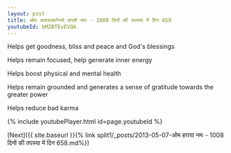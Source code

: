 ```yaml
---
layout: post
title: ओम आवरथमनेभ्यो वापशे नमः - 1008 दिनों की तपस्या में दिन 659
youtubeId: bMZBTEvEVQA
---
```

 
 
Helps get goodness, bliss and peace and God's blessings
 
Helps remain focused, help generate inner energy 
 
Helps boost physical and mental health 
 
Helps remain grounded and generates a sense of gratitude towards the greater power 
 
Helps reduce bad karma
 
 
 
 


{% include youtubePlayer.html id=page.youtubeId %}
 
[Next]({{ site.baseurl }}{% link  split1/_posts/2013-05-07-ओम हराया नमः - 1008 दिनों की तपस्या में दिन 658.md%})
 
